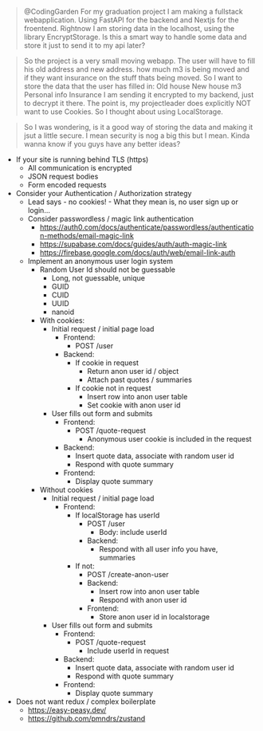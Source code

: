 > @CodingGarden For my graduation project I am making a fullstack webapplication. Using FastAPI for the backend and Nextjs for the froentend. Rightnow I am storing data in the localhost, using the library EncryptStorage. Is this a smart way to handle some data and store it just to send it to my api later?

> So the project is a very small moving webapp. The user will have to fill his old address and new address. how much m3 is being moved and if they want insurance on the stuff thats being moved. So I want to store the data that the user has filled in: Old house New house m3 Personal info Insurance I am sending it encrypted to my backend, just to decrypt it there. The point is, my projectleader does explicitly NOT want to use Cookies. So I thought about using LocalStorage.

> So I was wondering, is it a good way of storing the data and making it jsut a little secure. I mean security is nog a big this but I mean. Kinda wanna know if you guys have any better ideas?

* If your site is running behind TLS (https)
  * All communication is encrypted
  * JSON request bodies
  * Form encoded requests
* Consider your Authentication / Authorization strategy
  * Lead says - no cookies! - What they mean is, no user sign up or login...
  * Consider passwordless / magic link authentication
    * https://auth0.com/docs/authenticate/passwordless/authentication-methods/email-magic-link
    * https://supabase.com/docs/guides/auth/auth-magic-link
    * https://firebase.google.com/docs/auth/web/email-link-auth
  * Implement an anonymous user login system
    * Random User Id should not be guessable
      * Long, not guessable, unique
      * GUID
      * CUID
      * UUID
      * nanoid
    * With cookies:
      * Initial request / initial page load
        * Frontend:
          * POST /user
        * Backend:
          * If cookie in request
            * Return anon user id / object
            * Attach past quotes / summaries
          * If cookie not in request
            * Insert row into anon user table
            * Set cookie with anon user id
      * User fills out form and submits
        * Frontend:
          * POST /quote-request
            * Anonymous user cookie is included in the request
        * Backend:
          * Insert quote data, associate with random user id
          * Respond with quote summary
        * Frontend:
          * Display quote summary
    * Without cookies
      * Initial request / initial page load
        * Frontend:
          * If localStorage has userId
            * POST /user
              * Body: include userId
            * Backend:
              * Respond with all user info you have, summaries
          * If not:
            * POST /create-anon-user
            * Backend:
              * Insert row into anon user table
              * Respond with anon user id
            * Frontend:
              * Store anon user id in localstorage
      * User fills out form and submits
        * Frontend:
          * POST /quote-request
            * Include userId in request
        * Backend:
          * Insert quote data, associate with random user id
          * Respond with quote summary
        * Frontend:
          * Display quote summary
* Does not want redux / complex boilerplate
  * https://easy-peasy.dev/
  * https://github.com/pmndrs/zustand
